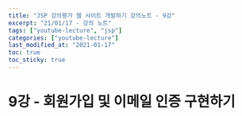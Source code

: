 ```yaml
---
title: "JSP 강의평가 웹 사이트 개발하기 강의노트 - 9강"
excerpt: "21/01/17 - 강의 노트"
tags: ["youtube-lecture", "jsp"]
categories: ["youtube-lecture"]
last_modified_at: "2021-01-17"
toc: true
toc_sticky: true
---
```

# 9강 - 회원가입 및 이메일 인증 구현하기
